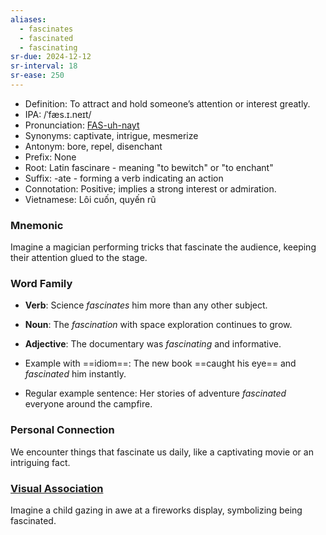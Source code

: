 ```yaml
---
aliases:
  - fascinates
  - fascinated
  - fascinating
sr-due: 2024-12-12
sr-interval: 18
sr-ease: 250
---
```

- Definition: To attract and hold someone’s attention or interest greatly.
- IPA: /ˈfæs.ɪ.neɪt/
- Pronunciation: [FAS-uh-nayt](https://www.google.com/search?q=how+to+pronounce+fascinate)
- Synonyms: captivate, intrigue, mesmerize
- Antonym: bore, repel, disenchant
- Prefix: None
- Root: Latin fascinare - meaning "to bewitch" or "to enchant"
- Suffix: -ate - forming a verb indicating an action
- Connotation: Positive; implies a strong interest or admiration.
- Vietnamese: Lôi cuốn, quyến rũ

### Mnemonic

Imagine a magician performing tricks that fascinate the audience, keeping their attention glued to the stage.

### Word Family

- **Verb**: Science *fascinates* him more than any other subject.
- **Noun**: The *fascination* with space exploration continues to grow.
- **Adjective**: The documentary was *fascinating* and informative.

- Example with ==idiom==: The new book ==caught his eye== and *fascinated* him instantly.
- Regular example sentence: Her stories of adventure *fascinated* everyone around the campfire.

### Personal Connection

We encounter things that fascinate us daily, like a captivating movie or an intriguing fact.

### [Visual Association](https://www.google.com/search?tbm=isch&q=fascinate)

Imagine a child gazing in awe at a fireworks display, symbolizing being fascinated.
